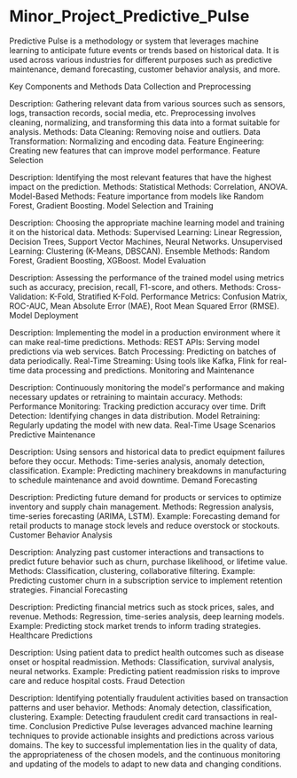 # Minor_Project_Predictive_Pulse
Predictive Pulse is a methodology or system that leverages machine learning to anticipate future events or trends based on historical data. It is used across various industries for different purposes such as predictive maintenance, demand forecasting, customer behavior analysis, and more.

Key Components and Methods
Data Collection and Preprocessing

Description: Gathering relevant data from various sources such as sensors, logs, transaction records, social media, etc. Preprocessing involves cleaning, normalizing, and transforming this data into a format suitable for analysis.
Methods:
Data Cleaning: Removing noise and outliers.
Data Transformation: Normalizing and encoding data.
Feature Engineering: Creating new features that can improve model performance.
Feature Selection

Description: Identifying the most relevant features that have the highest impact on the prediction.
Methods:
Statistical Methods: Correlation, ANOVA.
Model-Based Methods: Feature importance from models like Random Forest, Gradient Boosting.
Model Selection and Training

Description: Choosing the appropriate machine learning model and training it on the historical data.
Methods:
Supervised Learning: Linear Regression, Decision Trees, Support Vector Machines, Neural Networks.
Unsupervised Learning: Clustering (K-Means, DBSCAN).
Ensemble Methods: Random Forest, Gradient Boosting, XGBoost.
Model Evaluation

Description: Assessing the performance of the trained model using metrics such as accuracy, precision, recall, F1-score, and others.
Methods:
Cross-Validation: K-Fold, Stratified K-Fold.
Performance Metrics: Confusion Matrix, ROC-AUC, Mean Absolute Error (MAE), Root Mean Squared Error (RMSE).
Model Deployment

Description: Implementing the model in a production environment where it can make real-time predictions.
Methods:
REST APIs: Serving model predictions via web services.
Batch Processing: Predicting on batches of data periodically.
Real-Time Streaming: Using tools like Kafka, Flink for real-time data processing and predictions.
Monitoring and Maintenance

Description: Continuously monitoring the model's performance and making necessary updates or retraining to maintain accuracy.
Methods:
Performance Monitoring: Tracking prediction accuracy over time.
Drift Detection: Identifying changes in data distribution.
Model Retraining: Regularly updating the model with new data.
Real-Time Usage Scenarios
Predictive Maintenance

Description: Using sensors and historical data to predict equipment failures before they occur.
Methods: Time-series analysis, anomaly detection, classification.
Example: Predicting machinery breakdowns in manufacturing to schedule maintenance and avoid downtime.
Demand Forecasting

Description: Predicting future demand for products or services to optimize inventory and supply chain management.
Methods: Regression analysis, time-series forecasting (ARIMA, LSTM).
Example: Forecasting demand for retail products to manage stock levels and reduce overstock or stockouts.
Customer Behavior Analysis

Description: Analyzing past customer interactions and transactions to predict future behavior such as churn, purchase likelihood, or lifetime value.
Methods: Classification, clustering, collaborative filtering.
Example: Predicting customer churn in a subscription service to implement retention strategies.
Financial Forecasting

Description: Predicting financial metrics such as stock prices, sales, and revenue.
Methods: Regression, time-series analysis, deep learning models.
Example: Predicting stock market trends to inform trading strategies.
Healthcare Predictions

Description: Using patient data to predict health outcomes such as disease onset or hospital readmission.
Methods: Classification, survival analysis, neural networks.
Example: Predicting patient readmission risks to improve care and reduce hospital costs.
Fraud Detection

Description: Identifying potentially fraudulent activities based on transaction patterns and user behavior.
Methods: Anomaly detection, classification, clustering.
Example: Detecting fraudulent credit card transactions in real-time.
Conclusion
Predictive Pulse leverages advanced machine learning techniques to provide actionable insights and predictions across various domains. The key to successful implementation lies in the quality of data, the appropriateness of the chosen models, and the continuous monitoring and updating of the models to adapt to new data and changing conditions.








